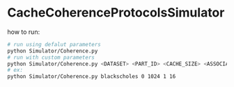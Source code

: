 # CacheCoherenceProtocolsSimulator

how to run:
```bash
# run using defalut parameters
python Simulator/Coherence.py
# run with custom parameters
python Simulator/Coherence.py <DATASET> <PART_ID> <CACHE_SIZE> <ASSOCIATIVITY> <BLOCK_SIZE>
# ex:
python Simulator/Coherence.py blackscholes 0 1024 1 16
```